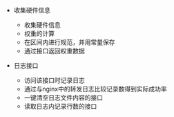 + 收集硬件信息
  + 收集硬件信息
  + 权重的计算
  + 在区间内进行规范，并用常量保存
  + 通过接口返回权重数据

+ 日志接口
  + 访问该接口时记录日志
  + 通过与nginx中的转发日志比较记录数得到实际成功率
  + 一键清空日志文件内容的接口
  + 读取日志内记录行数的接口
    
